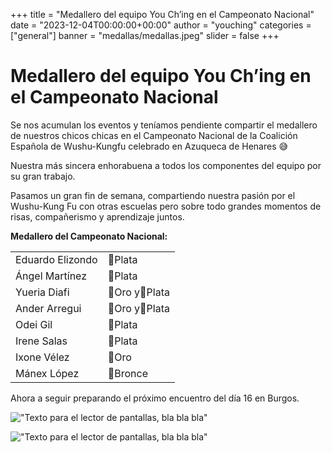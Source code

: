 +++
title = "Medallero del equipo You Ch’ing en el Campeonato Nacional"
date = "2023-12-04T00:00:00+00:00"
author = "youching"
categories = ["general"]
banner = "medallas/medallas.jpeg"
slider = false
+++

# Medallero del equipo You Ch’ing en el Campeonato Nacional

Se nos acumulan los eventos y teníamos pendiente compartir el medallero de nuestros chicos chicas en el Campeonato Nacional de la Coalición Española de Wushu-Kungfu celebrado en Azuqueca de Henares 😅

Nuestra más sincera enhorabuena a todos los componentes del equipo por su gran trabajo.

Pasamos un gran fin de semana, compartiendo nuestra pasión por el Wushu-Kung Fu con otras escuelas pero sobre todo grandes momentos de risas, compañerismo y aprendizaje juntos.

**Medallero del Campeonato Nacional:**

|||
|-----------------|--------|
|Eduardo Elizondo |🥈Plata |
|Ángel Martínez   |🥈Plata|
|Yueria Diafi     |🥇Oro y🥈Plata|
|Ander Arregui    |🥇Oro y🥈Plata|
|Odei Gil         |🥈Plata|
|Irene Salas      |🥈Plata|
|Ixone Vélez      |🥇Oro|
|Mánex López      |🥉Bronce|

Ahora a seguir preparando el próximo encuentro del día 16 en Burgos.

!["Texto para el lector de pantallas, bla bla bla"](/medallas/medallas.jpeg)


!["Texto para el lector de pantallas, bla bla bla"](/medallas/equipo.jpeg)